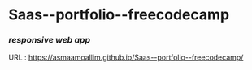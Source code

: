 # Saas--portfolio--freecodecamp

### _responsive web app_
URL : https://asmaamoallim.github.io/Saas--portfolio--freecodecamp/
